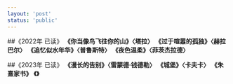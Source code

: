 ```yaml
---
layout: 'post'
status: 'public'
---
```

##《2022年 已读》
**《你当像鸟飞往你的山》〈塔拉〉**
**《过于喧嚣的孤独》〈赫拉巴尔〉**
**《追忆似水年华》〈普鲁斯特〉**
**《夜色温柔》〈菲茨杰拉德〉**

##《2023年 已读》
**《漫长的告别》〈雷蒙德·钱德勒〉**
**《城堡》〈卡夫卡〉**
**《朱熹家书》**
**《》**
